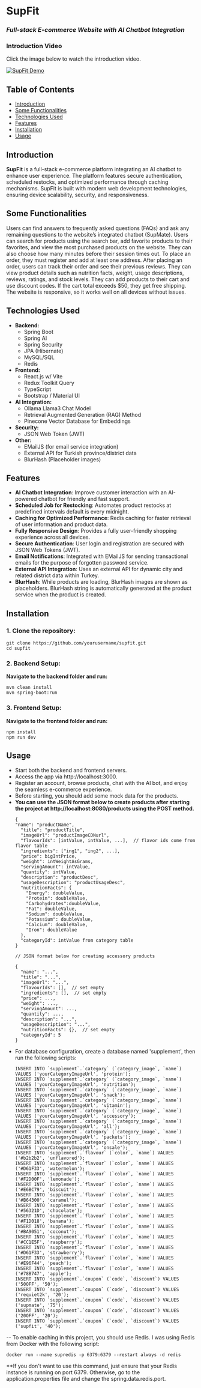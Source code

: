 # **SupFit**  
### *Full-stack E-commerce Website with AI Chatbot Integration*

### **Introduction Video**
Click the image below to watch the introduction video.

[![SupFit Demo](https://i.postimg.cc/9XG7tVtK/supfit.jpg)](https://www.youtube.com/watch?v=AK59gSnSVzQ "SupFit E-commerce Platform Demo")

## **Table of Contents**
- [Introduction](#introduction)
- [Some Functionalities](#some-functionalities)
- [Technologies Used](#technologies-used)
- [Features](#features)
- [Installation](#installation)
- [Usage](#usage)

## **Introduction**
**SupFit** is a full-stack e-commerce platform integrating an AI chatbot to enhance user experience. The platform features secure authentication, scheduled restocks, and optimized performance through caching mechanisms. SupFit is built with modern web development technologies, ensuring device scalability, security, and responsiveness.

## **Some Functionalities**
Users can find answers to frequently asked questions (FAQs) and ask any remaining questions to the website’s integrated chatbot (SupMate). Users can search for products using the search bar, add favorite products to their favorites, and view the most purchased products on the website. They can also choose how many minutes before their session times out. To place an order, they must register and add at least one address. After placing an order, users can track their order and see their previous reviews. They can view product details such as nutrition facts, weight, usage descriptions, reviews, ratings, and stock levels. They can add products to their cart and use discount codes. If the cart total exceeds $50, they get free shipping. The website is responsive, so it works well on all devices without issues.

## **Technologies Used**
- **Backend:**
  - Spring Boot
  - Spring AI
  - Spring Security
  - JPA (Hibernate)
  - MySQL/SQL
  - Redis
- **Frontend:**
  - React.js w/ Vite
  - Redux Toolkit Query
  - TypeScript
  - Bootstrap / Material UI
- **AI Integration:**
  - Ollama Llama3 Chat Model
  - Retrieval Augmented Generation (RAG) Method
  - Pinecone Vector Database for Embeddings
- **Security:**
  - JSON Web Token (JWT)
- **Other:**
  - EMailJS (for email service integration)
  - External API for Turkish province/district data
  - BlurHash (Placeholder images)

## **Features**
- **AI Chatbot Integration**: Improve customer interaction with an AI-powered chatbot for friendly and fast support.
- **Scheduled Job for Restocking**: Automates product restocks at predefined intervals default is every midnight.
- **Caching for Optimized Performance**: Redis caching for faster retrieval of user information and product data.
- **Fully Responsive Design**: Provides a fully user-friendly shopping experience across all devices.
- **Secure Authentication**: User login and registration are secured with JSON Web Tokens (JWT).
- **Email Notifications**: Integrated with EMailJS for sending transactional emails for the purpose of forgotten password service.
- **External API Integration**: Uses an external API for dynamic city and related district data within Turkey.
- **BlurHash**: While products are loading, BlurHash images are shown as placeholders. BlurHash string is automatically generated at the product service when the product is created.
  
## **Installation**

### 1. **Clone the repository:**
   ```
   git clone https://github.com/yourusername/supfit.git
   cd supfit
   ```

### 2.  **Backend Setup:**
   
   **Navigate to the backend folder and run:**
   ```
   mvn clean install
   mvn spring-boot:run
   ```

### 3.  **Frontend Setup:**
   **Navigate to the frontend folder and run:**
   ```
   npm install
   npm run dev
   ```

## **Usage**
- Start both the backend and frontend servers.
- Access the app via http://localhost:3000.
- Register an account, browse products, chat with the AI bot, and enjoy the seamless e-commerce experience.
- Before starting, you should add some mock data for the products.
- **You can use the JSON format below to create products after starting the project at http://localhost:8080/products using the POST method.**
  ```
  {
  "name": "productName",
    "title": "productTitle",
    "imageUrl": "productImageCDNurl",
    "flavourIds": [intValue, intValue, ...],  // flavor ids come from flavor table                    
    "ingredients": ["ing1", "ing2", ...],
    "price": bigIntPrice,
    "weight": intWeightAsGrams,
    "servingAmount": intValue,
    "quantity": intValue,
    "description": "productDesc",
    "usageDescription": "productUsageDesc",
    "nutritionFacts": {
      "Energy": doubleValue,
      "Protein": doubleValue,
      "Carbohydrates":doubleValue,
      "Fat": doubleValue,
      "Sodium": doubleValue,
      "Potassium": doubleValue,
      "Calcium": doubleValue,
      "Iron": doubleValue
    },
    "categoryId": intValue from category table
  }

  // JSON format below for creating accessory products

  {
    "name": "...",
    "title": "...",
    "imageUrl": "...",
    "flavourIds": [],  // set empty
    "ingredients": [],  // set empty
    "price": ...,
    "weight": ...,
    "servingAmount": ...,
    "quantity": ...,
    "description": "...",
    "usageDescription": "...",
    "nutritionFacts": {},  // set empty
    "categoryId": 5
  }
  ```
- For database configuration, create a database named 'supplement', then run the following scripts:
  ```
  INSERT INTO `supplement`.`category` (`category_image`, `name`) VALUES ('yourCategoryImageUrl', 'protein');
  INSERT INTO `supplement`.`category` (`category_image`, `name`) VALUES ('yourCategoryImageUrl', 'nutrition');
  INSERT INTO `supplement`.`category` (`category_image`, `name`) VALUES ('yourCategoryImageUrl', 'snack');
  INSERT INTO `supplement`.`category` (`category_image`, `name`) VALUES ('yourCategoryImageUrl', 'vitamin');
  INSERT INTO `supplement`.`category` (`category_image`, `name`) VALUES ('yourCategoryImageUrl', 'accessory');
  INSERT INTO `supplement`.`category` (`category_image`, `name`) VALUES ('yourCategoryImageUrl', 'all');
  INSERT INTO `supplement`.`category` (`category_image`, `name`) VALUES ('yourCategoryImageUrl', 'packets');
  INSERT INTO `supplement`.`category` (`category_image`, `name`) VALUES ('yourCategoryImageUrl', 'onsale');
  INSERT INTO `supplement`.`flavour` (`color`, `name`) VALUES ('#b2b2b2', 'unflavored');
  INSERT INTO `supplement`.`flavour` (`color`, `name`) VALUES ('#D61F33', 'watermelon');
  INSERT INTO `supplement`.`flavour` (`color`, `name`) VALUES ('#F2D00F', 'lemonade');
  INSERT INTO `supplement`.`flavour` (`color`, `name`) VALUES ('#E6BC79', 'biscuit');
  INSERT INTO `supplement`.`flavour` (`color`, `name`) VALUES ('#B64300', 'caramel');
  INSERT INTO `supplement`.`flavour` (`color`, `name`) VALUES ('#56321D', 'chocolate');
  INSERT INTO `supplement`.`flavour` (`color`, `name`) VALUES ('#F1D018', 'banana');
  INSERT INTO `supplement`.`flavour` (`color`, `name`) VALUES ('#BA9051', 'coconut');
  INSERT INTO `supplement`.`flavour` (`color`, `name`) VALUES ('#CC1E5F', 'raspberry');
  INSERT INTO `supplement`.`flavour` (`color`, `name`) VALUES ('#D61F33', 'strawberry');
  INSERT INTO `supplement`.`flavour` (`color`, `name`) VALUES ('#E96F44', 'peach');
  INSERT INTO `supplement`.`flavour` (`color`, `name`) VALUES ('#78B747', 'apple');
  INSERT INTO `supplement`.`coupon` (`code`, `discount`) VALUES ('50OFF', '50');
  INSERT INTO `supplement`.`coupon` (`code`, `discount`) VALUES ('requiet2k', '20');
  INSERT INTO `supplement`.`coupon` (`code`, `discount`) VALUES ('supmate', '75');
  INSERT INTO `supplement`.`coupon` (`code`, `discount`) VALUES ('20OFF', '20');
  INSERT INTO `supplement`.`coupon` (`code`, `discount`) VALUES ('supfit', '40');
  ```
-- To enable caching in this project, you should use Redis. I was using Redis from Docker with the following script:
  ```
  docker run --name supredis -p 6379:6379 --restart always -d redis
  ```
  **If you don't want to use this command, just ensure that your Redis instance is running on port 6379. Otherwise, go to the application.properties file and change the spring.data.redis.port.
